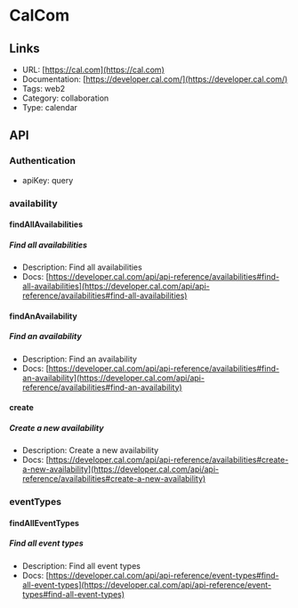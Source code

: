 # CalCom

## Links

* URL: [https://cal.com](https://cal.com)
* Documentation: [https://developer.cal.com/](https://developer.cal.com/)
* Tags: web2
* Category: collaboration
* Type: calendar

## API

### Authentication

* apiKey: query

### availability

#### findAllAvailabilities

##### Find all availabilities

* Description: Find all availabilities
* Docs: [https://developer.cal.com/api/api-reference/availabilities#find-all-availabilities](https://developer.cal.com/api/api-reference/availabilities#find-all-availabilities)

#### findAnAvailability

##### Find an availability

* Description: Find an availability
* Docs: [https://developer.cal.com/api/api-reference/availabilities#find-an-availability](https://developer.cal.com/api/api-reference/availabilities#find-an-availability)

#### create

##### Create a new availability

* Description: Create a new availability
* Docs: [https://developer.cal.com/api/api-reference/availabilities#create-a-new-availability](https://developer.cal.com/api/api-reference/availabilities#create-a-new-availability)

### eventTypes

#### findAllEventTypes

##### Find all event types

* Description: Find all event types
* Docs: [https://developer.cal.com/api/api-reference/event-types#find-all-event-types](https://developer.cal.com/api/api-reference/event-types#find-all-event-types)
